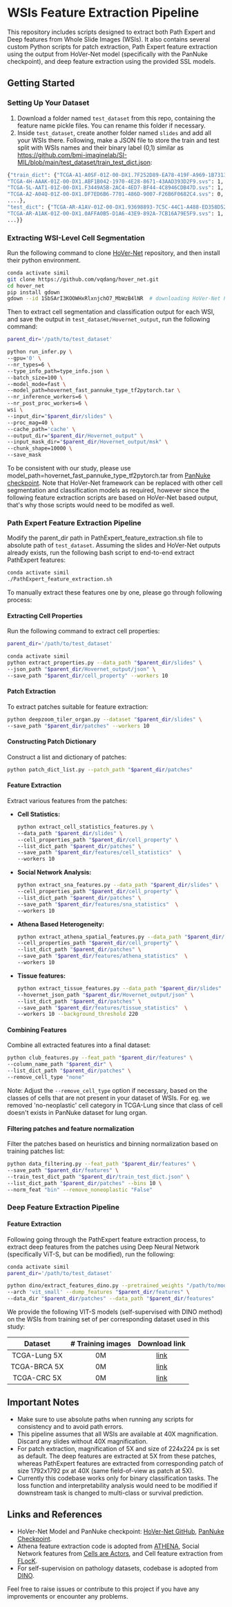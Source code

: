 # WSIs Feature Extraction Pipeline

This repository includes scripts designed to extract both Path Expert and Deep features from Whole Slide Images (WSIs). It also contains several custom Python scripts for patch extraction, Path Expert feature extraction using the output from HoVer-Net model (specifically with the PanNuke checkpoint), and deep feature extraction using the provided SSL models.

## Getting Started

### Setting Up Your Dataset

1. Download a folder named `test_dataset` from this repo, containing the feature name pickle files. You can rename this folder if necessary.
2. Inside `test_dataset`, create another folder named `slides` and add all your WSIs there. Following, make a JSON file to store the train and test split with WSIs names and their binary label (0,1) similar as https://github.com/bmi-imaginelab/SI-MIL/blob/main/test_dataset/train_test_dict.json:


```bash
{"train_dict": {"TCGA-A1-A0SF-01Z-00-DX1.7F252D89-EA78-419F-A969-1B7313D77499.svs": 0,
"TCGA-4H-AAAK-01Z-00-DX1.ABF1B042-1970-4E28-8671-43AAD393D2F9.svs": 1,
"TCGA-5L-AAT1-01Z-00-DX1.F3449A5B-2AC4-4ED7-BF44-4C8946CDB47D.svs": 1,
"TCGA-A2-A04Q-01Z-00-DX1.DF7ED6B6-7701-486D-9007-F26B6F0682C4.svs": 0,
....},
"test_dict": {"TCGA-AR-A1AV-01Z-00-DX1.93698893-7C5C-44C1-A488-ED358D523693.svs": 0,
"TCGA-AR-A1AK-01Z-00-DX1.0AFFA0B5-D1A6-43E9-892A-7CB16A79E5F9.svs": 1,
...}}
```


### Extracting WSI-Level Cell Segmentation

Run the following command to clone [HoVer-Net](https://github.com/vqdang/hover_net.git) repository, and then install their python environment. 

```bash
conda activate simil
git clone https://github.com/vqdang/hover_net.git
cd hover_net
pip install gdown
gdown --id 1SbSArI3KOOWHxRlxnjchO7_MbWzB4lNR  # downloading HoVer-Net PanNuke checkpoint
```

Then to extract cell segmentation and classification output for each WSI, and save the output in `test_dataset/Hovernet_output`, run the following command:

```bash
parent_dir='/path/to/test_dataset'

python run_infer.py \
--gpu='0' \
--nr_types=6 \
--type_info_path=type_info.json \
--batch_size=100 \
--model_mode=fast \
--model_path=hovernet_fast_pannuke_type_tf2pytorch.tar \
--nr_inference_workers=6 \
--nr_post_proc_workers=6 \
wsi \
--input_dir="$parent_dir/slides" \
--proc_mag=40 \
--cache_path='cache' \
--output_dir="$parent_dir/Hovernet_output" \
--input_mask_dir="$parent_dir/Hovernet_output/msk" \
--chunk_shape=10000 \
--save_mask
```

To be consistent with our study, please use model_path=hovernet_fast_pannuke_type_tf2pytorch.tar from [PanNuke checkpoint](https://drive.google.com/file/d/1SbSArI3KOOWHxRlxnjchO7_MbWzB4lNR/view). Note that HoVer-Net framework can be replaced with other cell segmentation and classification models as required, however since the following feature extraction scripts are based on HoVer-Net based output, that's why those scripts would need to be modifed as well. 

### Path Expert Feature Extraction Pipeline

Modify the parent_dir path in PathExpert_feature_extraction.sh file to absolute path of `test_dataset`. Assuming the slides and HoVer-Net outputs already exists, run the following bash script to end-to-end extract PathExpert features:
```bash
conda activate simil
./PathExpert_feature_extraction.sh
```

To manually extract these features one by one, please go through following process:

#### Extracting Cell Properties

Run the following command to extract cell properties:

```bash
parent_dir='/path/to/test_dataset'

conda activate simil
python extract_properties.py --data_path "$parent_dir/slides" \
--json_path "$parent_dir/Hovernet_output/json" \
--save_path "$parent_dir/cell_property" --workers 10
```

#### Patch Extraction

To extract patches suitable for feature extraction:

```bash
python deepzoom_tiler_organ.py --dataset "$parent_dir/slides" \
--save_path "$parent_dir/patches" --workers 10
```

#### Constructing Patch Dictionary

Construct a list and dictionary of patches:

```bash
python patch_dict_list.py --patch_path "$parent_dir/patches"
```

#### Feature Extraction

Extract various features from the patches:

- **Cell Statistics:**

  ```bash
  python extract_cell_statistics_features.py \
  --data_path "$parent_dir/slides" \
  --cell_properties_path "$parent_dir/cell_property" \
  --list_dict_path "$parent_dir/patches" \
  --save_path "$parent_dir/features/cell_statistics"  \
  --workers 10
  ```

- **Social Network Analysis:**

  ```bash
  python extract_sna_features.py --data_path "$parent_dir/slides" \
  --cell_properties_path "$parent_dir/cell_property" \
  --list_dict_path "$parent_dir/patches" \
  --save_path "$parent_dir/features/sna_statistics"  \
  --workers 10
  ```

- **Athena Based Heterogeneity:**

  ```bash
  python extract_athena_spatial_features.py --data_path "$parent_dir/slides" \
  --cell_properties_path "$parent_dir/cell_property" \
  --list_dict_path "$parent_dir/patches" \
  --save_path "$parent_dir/features/athena_statistics"  \
  --workers 10
  ```

- **Tissue features:**

  ```bash
  python extract_tissue_features.py --data_path "$parent_dir/slides" \
  --hovernet_json_path "$parent_dir/Hovernet_output/json" \
  --list_dict_path "$parent_dir/patches" \
  --save_path "$parent_dir/features/tissue_statistics"  \
  --workers 10 --background_threshold 220
  ```


#### Combining Features

Combine all extracted features into a final dataset:

```bash
python club_features.py --feat_path "$parent_dir/features" \
--column_name_path "$parent_dir" \
--list_dict_path "$parent_dir/patches" \
--remove_cell_type "none"
```

Note: Adjust the `--remove_cell_type` option if necessary, based on the classes of cells that are not present in your dataset of WSIs. For eg. we removed 'no-neoplastic' cell category in TCGA-Lung since that class of cell doesn't exists in PanNuke dataset for lung organ.

#### Filtering patches and feature normalization

Filter the patches based on heuristics and binning normalization based on training patches list:

```bash
python data_filtering.py --feat_path "$parent_dir/features" \
--save_path "$parent_dir/features" \
--train_test_dict_path "$parent_dir/train_test_dict.json" \
--list_dict_path "$parent_dir/patches" --bins 10 \
--norm_feat "bin" --remove_noneoplastic "False"

```

### Deep Feature Extraction Pipeline

#### Feature Extraction

Following going through the PathExpert feature extraction process, to extract deep features from the patches using Deep Neural Network (specifically ViT-S, but can be modified), run the following:

```bash
conda activate simil
parent_dir='/path/to/test_dataset'

python dino/extract_features_dino.py --pretrained_weights "/path/to/model/weights" \
--arch 'vit_small' --dump_features "$parent_dir/features" \
--data_dir "$parent_dir/patches" --data_path "$parent_dir/features"
```

We provide the following VIT-S models (self-supervised with DINO method) on the WSIs from training set of per corresponding dataset used in this study:

|  Dataset | # Training  images | Download link |
|:--------:|:------------------:|:-------------:|
| TCGA-Lung 5X |       0M       |   [link](a)            |
| TCGA-BRCA 5X |        0M      |   [link](a)            |
| TCGA-CRC 5X |        0M      |   [link](a)            |




## Important Notes

- Make sure to use absolute paths when running any scripts for consistency and to avoid path errors.
- This pipeline assumes that all WSIs are available at 40X magnification. Discard any slides without 40X magnification.
- For patch extraction, magnification of 5X and size of 224x224 px is set as default. The deep features are extracted at 5X from these patches, whereas PathExpert features are extracted from corresponding patch of size 1792x1792 px at 40X (same field-of-view as patch at 5X).
- Currently this codebase works only for binary classification tasks. The loss function and interpretability analysis would need to be modified if downstream task is changed to multi-class or survival prediction. 

## Links and References

- HoVer-Net Model and PanNuke checkpoint: [HoVer-Net GitHub](https://github.com/vqdang/hover_net), [PanNuke Checkpoint](https://drive.google.com/file/d/1SbSArI3KOOWHxRlxnjchO7_MbWzB4lNR/view).
- Athena feature extraction code is adopted from [ATHENA](https://github.com/AI4SCR/ATHENA), Social Network features from [Cells are Actors](https://arxiv.org/abs/2106.15299), and Cell feature extraction from [FLocK](https://github.com/hacylu/FLocK).
- For self-supervision on pathology datasets, codebase is adopted from [DINO](https://github.com/facebookresearch/dino).

Feel free to raise issues or contribute to this project if you have any improvements or encounter any problems.
